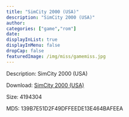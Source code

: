 ```yaml
---
title: "SimCity 2000 (USA)"
description: "SimCity 2000 (USA)"
author: 
categories: ["game","rom"]
date: 
displayInList: true
displayInMenu: false
dropCap: false
featuredImage: /img/miss/gamemiss.jpg
---
```


Description: SimCity 2000 (USA)

Download: <a style="text-decoration:underline;" href="https://mega.nz/#!SeRiHSaR!F0S3wgh6oFMFktPnzwFyJsRcM-Fa7dxSTeIMKy3t8NY" target = "_blank" rel = "nofollow" > SimCity 2000 (USA)</a>

Size: 4194304

MD5: 139B7E51D2F49DFFEEDE13E464BAFEEA

